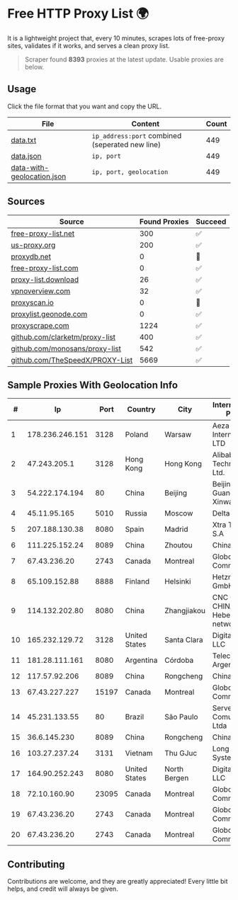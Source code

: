 
# Free HTTP Proxy List 🌍

It is a lightweight project that, every 10 minutes, scrapes lots of free-proxy sites, validates if it works, and serves a clean proxy list.


> Scraper found **8393** proxies at the latest update. Usable proxies are below.

## Usage

Click the file format that you want and copy the URL.


|File|Content|Count|
|----|-------|-----|
|[data.txt](https://raw.githubusercontent.com/themiralay/Proxy-List-World/master/data.txt)|`ip_address:port` combined (seperated new line)|449|
|[data.json](https://raw.githubusercontent.com/themiralay/Proxy-List-World/master/data.json)|`ip, port`|449|
|[data-with-geolocation.json](https://raw.githubusercontent.com/themiralay/Proxy-List-World/master/data-with-geolocation.json)|`ip, port, geolocation`|449|

## Sources

|Source|Found Proxies|Succeed|
|------|-------------|-------|
|[free-proxy-list.net](https://free-proxy-list.net)|300|✅|
|[us-proxy.org](https://www.us-proxy.org)|200|✅|
|[proxydb.net](http://proxydb.net)|0|🚫|
|[free-proxy-list.com](https://free-proxy-list.com/?page=&port=&type%5B%5D=http&type%5B%5D=https&up_time=0&search=Search)|0|✅|
|[proxy-list.download](https://www.proxy-list.download/HTTP)|26|✅|
|[vpnoverview.com](https://vpnoverview.com/privacy/anonymous-browsing/free-proxy-servers)|32|✅|
|[proxyscan.io](https://www.proxyscan.io)|0|🚫|
|[proxylist.geonode.com](https://proxylist.geonode.com/api/proxy-list?limit=300&page=1&sort_by=lastChecked&sort_type=desc&protocols=http,https)|0|✅|
|[proxyscrape.com](https://api.proxyscrape.com/v2/?request=displayproxies&protocol=http&timeout=10000&country=all&ssl=all&anonymity=all)|1224|✅|
|[github.com/clarketm/proxy-list](https://raw.githubusercontent.com/clarketm/proxy-list/master/proxy-list-raw.txt)|400|✅|
|[github.com/monosans/proxy-list](https://raw.githubusercontent.com/monosans/proxy-list/main/proxies/http.txt)|542|✅|
|[github.com/TheSpeedX/PROXY-List](https://raw.githubusercontent.com/TheSpeedX/PROXY-List/master/http.txt)|5669|✅|


## Sample Proxies With Geolocation Info

|#|Ip|Port|Country|City|Internet Service Provider|
|-|--|----|-------|----|-------------------------|
|1|178.236.246.151|3128|Poland|Warsaw|Aeza International LTD|
|2|47.243.205.1|3128|Hong Kong|Hong Kong|Alibaba (US) Technology Co., Ltd.|
|3|54.222.174.194|80|China|Beijing|Beijing Guanghuan Xinwang Digital|
|4|45.11.95.165|5010|Russia|Moscow|Delta Ltd|
|5|207.188.130.38|8080|Spain|Madrid|Xtra Telecom S.A|
|6|111.225.152.24|8089|China|Zhoutou|China Telecom|
|7|67.43.236.20|2743|Canada|Montreal|GloboTech Communications|
|8|65.109.152.88|8888|Finland|Helsinki|Hetzner Online GmbH|
|9|114.132.202.80|8080|China|Zhangjiakou|CNC Group CHINA169 Hebei Province network|
|10|165.232.129.72|3128|United States|Santa Clara|DigitalOcean, LLC|
|11|181.28.111.161|8080|Argentina|Córdoba|Telecom Argentina S.A|
|12|117.57.92.206|8089|China|Rongcheng|Chinanet|
|13|67.43.227.227|15197|Canada|Montreal|GloboTech Communications|
|14|45.231.133.55|80|Brazil|São Paulo|Server Media Comunicacao Ltda|
|15|36.6.145.230|8089|China|Rongcheng|Chinanet|
|16|103.27.237.24|3131|Vietnam|Thu GJuc|Long Van System Solution|
|17|164.90.252.243|8080|United States|North Bergen|DigitalOcean, LLC|
|18|72.10.160.90|23095|Canada|Montreal|GloboTech Communications|
|19|67.43.236.20|2743|Canada|Montreal|GloboTech Communications|
|20|67.43.236.20|2743|Canada|Montreal|GloboTech Communications|



## Contributing

Contributions are welcome, and they are greatly appreciated! Every
little bit helps, and credit will always be given.

